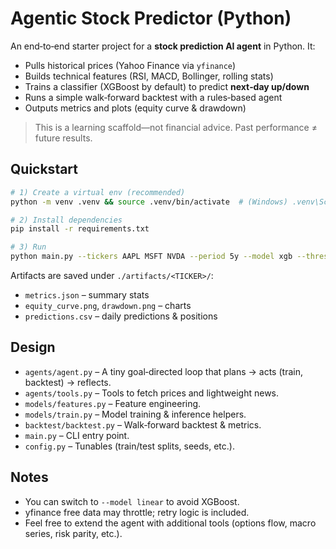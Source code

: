 # Agentic Stock Predictor (Python)

An end‑to‑end starter project for a **stock prediction AI agent** in Python. It:
- Pulls historical prices (Yahoo Finance via `yfinance`)
- Builds technical features (RSI, MACD, Bollinger, rolling stats)
- Trains a classifier (XGBoost by default) to predict **next‑day up/down**
- Runs a simple walk‑forward backtest with a rules‑based agent
- Outputs metrics and plots (equity curve & drawdown)

> This is a learning scaffold—not financial advice. Past performance ≠ future results.

## Quickstart

```bash
# 1) Create a virtual env (recommended)
python -m venv .venv && source .venv/bin/activate  # (Windows) .venv\Scripts\activate

# 2) Install dependencies
pip install -r requirements.txt

# 3) Run
python main.py --tickers AAPL MSFT NVDA --period 5y --model xgb --threshold 0.55
```

Artifacts are saved under `./artifacts/<TICKER>/`:
- `metrics.json` – summary stats
- `equity_curve.png`, `drawdown.png` – charts
- `predictions.csv` – daily predictions & positions

## Design

- `agents/agent.py` – A tiny goal‑directed loop that plans → acts (train, backtest) → reflects.
- `agents/tools.py` – Tools to fetch prices and lightweight news.
- `models/features.py` – Feature engineering.
- `models/train.py` – Model training & inference helpers.
- `backtest/backtest.py` – Walk‑forward backtest & metrics.
- `main.py` – CLI entry point.
- `config.py` – Tunables (train/test splits, seeds, etc.).

## Notes
- You can switch to `--model linear` to avoid XGBoost.
- yfinance free data may throttle; retry logic is included.
- Feel free to extend the agent with additional tools (options flow, macro series, risk parity, etc.).
